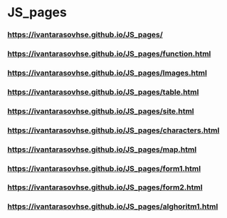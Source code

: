 # JS_pages

### https://ivantarasovhse.github.io/JS_pages/

### https://ivantarasovhse.github.io/JS_pages/function.html
### https://ivantarasovhse.github.io/JS_pages/Images.html
### https://ivantarasovhse.github.io/JS_pages/table.html
### https://ivantarasovhse.github.io/JS_pages/site.html
### https://ivantarasovhse.github.io/JS_pages/characters.html
### https://ivantarasovhse.github.io/JS_pages/map.html
### https://ivantarasovhse.github.io/JS_pages/form1.html
### https://ivantarasovhse.github.io/JS_pages/form2.html
### https://ivantarasovhse.github.io/JS_pages/alghoritm1.html
